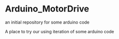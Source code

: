 # Arduino_MotorDrive
an initial repository for some arduino code

A place to try our using iteration of some arduino code
